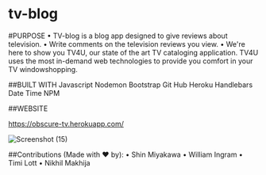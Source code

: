 # tv-blog

#PURPOSE
•	TV-blog is a blog app designed to give reviews about television.
•	Write comments on the television reviews you view.
•	We're here to show you TV4U, our state of the art TV cataloging
    application. TV4U uses the most in-demand web technologies to provide you comfort in your TV windowshopping.



##BUILT WITH
Javascript
Nodemon
Bootstrap
Git Hub
Heroku
Handlebars
Date Time NPM


##WEBSITE

https://obscure-tv.herokuapp.com/


![Screenshot (15)](https://user-images.githubusercontent.com/90490335/154868021-38826a7f-055c-44e0-8cc5-b8fc5440247f.png)

##Contributions (Made with ❤️ by):
• Shin Miyakawa
• William Ingram
• Timi Lott
• Nikhil Makhija
